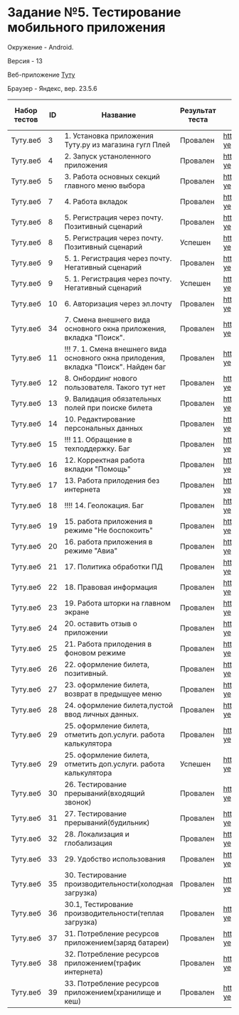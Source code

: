 # Задание №5. Тестирование мобильного приложения

Окружение - Android.

Версия - 13

Веб-приложение [Туту](https://m.tutu.ru/)

Браузер - Яндекс, вер. 23.5.6

| Набор тестов | ID | Название                                                                             | Результат теста | Ссылка на тест                                             | Конфигурация | Автоматизирован | Дата/время результата | Автор | Дефекты |
|--------------|----|--------------------------------------------------------------------------------------|-----------------|------------------------------------------------------------|--------------|-----------------|-----------------------|-------|---------|
| Туту.веб | 3  | 1. Установка приложения Туту.ру из магазина гугл Плей                                | Провален | https://team-yegd.testit.software:443//projects/1/tests/3  | Any | Нет | 09.07.2023 01:27:15 |  |
| Туту.веб | 4  | 2. Запуск устаноленного приложения                                                   | Провален | https://team-yegd.testit.software:443//projects/1/tests/4  | Any | Нет | 09.07.2023 01:27:15 |  |
| Туту.веб | 5  | 3. Работа основных секций главного меню выбора                                       | Провален | https://team-yegd.testit.software:443//projects/1/tests/5  | Any | Нет | 09.07.2023 01:27:15 |  |
| Туту.веб | 7  | 4. Работа вкладок                                                                    | Провален | https://team-yegd.testit.software:443//projects/1/tests/7  | Any | Нет | 09.07.2023 01:27:15 |  |
| Туту.веб | 8  | 5. Регистрация через почту. Позитивный сценарий                                      | Провален | https://team-yegd.testit.software:443//projects/1/tests/8  | Any | Нет | 09.07.2023 01:27:15 |  |
| Туту.веб | 8  | 5. Регистрация через почту. Позитивный сценарий                                      | Успешен  | https://team-yegd.testit.software:443//projects/1/tests/8  | Any | Нет | 09.07.2023 01:58:40 |  |
| Туту.веб | 9  | 5. 1. Регистрация через почту. Негативный сценарий                                   | Провален | https://team-yegd.testit.software:443//projects/1/tests/9  | Any | Нет | 09.07.2023 01:27:15 |  |
| Туту.веб | 9  | 5. 1. Регистрация через почту. Негативный сценарий                                   | Успешен  | https://team-yegd.testit.software:443//projects/1/tests/9  | Any | Нет | 09.07.2023 02:00:34 |  |
| Туту.веб | 10 | 6. Авторизация через эл.почту                                                        | Провален | https://team-yegd.testit.software:443//projects/1/tests/10 | Any | Нет | 09.07.2023 01:27:15 |  |
| Туту.веб | 34 | 7. Смена внешнего вида основного окна приложения, вкладка "Поиск".                   | Провален | https://team-yegd.testit.software:443//projects/1/tests/34 | Any | Нет | 09.07.2023 01:27:15 |  |
| Туту.веб | 11 | !!! 7. 1. Смена внешнего вида основного окна прилодения, вкладка "Поиск". Найден баг | Провален | https://team-yegd.testit.software:443//projects/1/tests/11 | Any | Нет | 09.07.2023 01:27:15 |  |
| Туту.веб | 12 | 8. Онбординг нового пользователя. Такого тут нет                                     | Провален | https://team-yegd.testit.software:443//projects/1/tests/12 | Any | Нет | 09.07.2023 01:27:15 |  |
| Туту.веб | 13 | 9. Валидация обязательных полей при поиске билета                                    | Провален | https://team-yegd.testit.software:443//projects/1/tests/13 | Any | Нет | 09.07.2023 01:27:15 |  |
| Туту.веб | 14 | 10. Редактирование персональных данных                                               | Провален | https://team-yegd.testit.software:443//projects/1/tests/14 | Any | Нет | 09.07.2023 01:27:15 |  |
| Туту.веб | 15 | !!! 11. Обращение в техподдержку. Баг                                                | Провален | https://team-yegd.testit.software:443//projects/1/tests/15 | Any | Нет | 09.07.2023 01:27:15 |  |
| Туту.веб | 16 | 12. Корректная работа вкладки "Помощь"                                               | Провален | https://team-yegd.testit.software:443//projects/1/tests/16 | Any | Нет | 09.07.2023 01:27:15 |  |
| Туту.веб | 17 | 13. Работа прилодения без интернета                                                  | Провален | https://team-yegd.testit.software:443//projects/1/tests/17 | Any | Нет | 09.07.2023 01:27:15 |  |
| Туту.веб | 18 | !!!! 14. Геолокация. Баг                                                             | Провален | https://team-yegd.testit.software:443//projects/1/tests/18 | Any | Нет | 09.07.2023 01:27:15 |  |
| Туту.веб | 19 | 15. работа приложения в режиме "Не боспокоить"                                       | Провален | https://team-yegd.testit.software:443//projects/1/tests/19 | Any | Нет | 09.07.2023 01:27:15 |  |
| Туту.веб | 20 | 16. работа приложения в режиме "Авиа"                                                | Провален | https://team-yegd.testit.software:443//projects/1/tests/20 | Any | Нет | 09.07.2023 01:27:15 |  |
| Туту.веб | 21 | 17. Политика обработки ПД                                                            | Провален | https://team-yegd.testit.software:443//projects/1/tests/21 | Any | Нет | 09.07.2023 01:27:15 |  |
| Туту.веб | 22 | 18. Правовая информация                                                              | Провален | https://team-yegd.testit.software:443//projects/1/tests/22 | Any | Нет | 09.07.2023 01:27:15 |  |
| Туту.веб | 23 | 19. Работа шторки на главном экране                                                  | Провален | https://team-yegd.testit.software:443//projects/1/tests/23 | Any | Нет | 09.07.2023 01:27:15 |  |
| Туту.веб | 24 | 20. оставить отзыв о приложении                                                      | Провален | https://team-yegd.testit.software:443//projects/1/tests/24 | Any | Нет | 09.07.2023 01:27:15 |  |
| Туту.веб | 25 | 21. Работа прилодения в фоновом режиме                                               | Провален | https://team-yegd.testit.software:443//projects/1/tests/25 | Any | Нет | 09.07.2023 01:27:15 |  |
| Туту.веб | 26 | 22. оформление билета, позитивный.                                                   | Провален | https://team-yegd.testit.software:443//projects/1/tests/26 | Any | Нет | 09.07.2023 01:27:15 |  |
| Туту.веб | 27 |  23. оформление билета, возврат в предыщуее меню                                     | Провален | https://team-yegd.testit.software:443//projects/1/tests/27 | Any | Нет | 09.07.2023 01:27:15 |  |
| Туту.веб | 28 | 24. оформление билета,пустой ввод личных данных.                                     | Провален | https://team-yegd.testit.software:443//projects/1/tests/28 | Any | Нет | 09.07.2023 01:27:15 |  |
| Туту.веб | 29 |  25. оформление билета, отметить доп.услуги. работа калькулятора                     | Провален | https://team-yegd.testit.software:443//projects/1/tests/29 | Any | Нет | 09.07.2023 01:27:15 |  |
| Туту.веб | 29 |  25. оформление билета, отметить доп.услуги. работа калькулятора                     | Успешен  | https://team-yegd.testit.software:443//projects/1/tests/29 | Any | Нет | 09.07.2023 01:57:57 |  |
| Туту.веб | 30 | 26. Тестирование прерываний(входящий звонок)                                         | Провален | https://team-yegd.testit.software:443//projects/1/tests/30 | Any | Нет | 09.07.2023 01:27:15 |  |
| Туту.веб | 31 | 27. Тестирование прерываний(будильник)                                               | Провален | https://team-yegd.testit.software:443//projects/1/tests/31 | Any | Нет | 09.07.2023 01:27:15 |  |
| Туту.веб | 32 | 28. Локализация и глобализация                                                       | Провален | https://team-yegd.testit.software:443//projects/1/tests/32 | Any | Нет | 09.07.2023 01:27:15 |  |
| Туту.веб | 33 | 29. Удобство использования                                                           | Провален | https://team-yegd.testit.software:443//projects/1/tests/33 | Any | Нет | 09.07.2023 01:27:15 |  |
| Туту.веб | 35 | 30. Тестирование производительности(холодная загрузка)                               | Провален | https://team-yegd.testit.software:443//projects/1/tests/35 | Any | Нет | 09.07.2023 01:27:15 |  |
| Туту.веб | 36 | 30.1, Тестирование производительности(теплая загрузка)                               | Провален | https://team-yegd.testit.software:443//projects/1/tests/36 | Any | Нет | 09.07.2023 01:27:15 |  |
| Туту.веб | 37 | 31. Потребление ресурсов приложением(заряд батареи)                                  | Провален | https://team-yegd.testit.software:443//projects/1/tests/37 | Any | Нет | 09.07.2023 01:27:15 |  |
| Туту.веб | 38 | 32. Потребление ресурсов приложением(трафик интернета)                               | Провален | https://team-yegd.testit.software:443//projects/1/tests/38 | Any | Нет | 09.07.2023 01:27:15 |  |
| Туту.веб | 39 | 33. Потребление ресурсов приложением(хранилище и кеш)                                | Провален | https://team-yegd.testit.software:443//projects/1/tests/39 | Any | Нет | 09.07.2023 01:27:15 |  |

